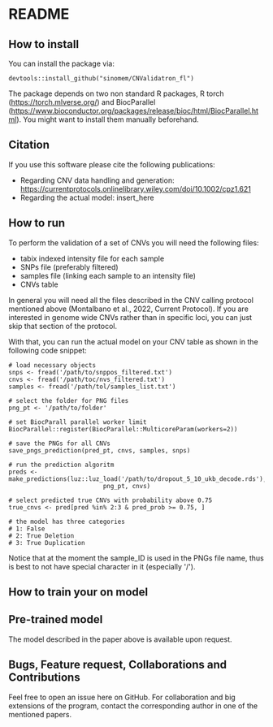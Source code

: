 # README

## How to install

You can install the package via:

```
devtools::install_github("sinomem/CNValidatron_fl")
```

The package depends on two  non standard R packages,
R torch (https://torch.mlverse.org/) and BiocParallel
(https://www.bioconductor.org/packages/release/bioc/html/BiocParallel.html).
You might want to install them manually beforehand.


## Citation

If you use this software please cite the following publications:

- Regarding CNV data handling and generation:
  https://currentprotocols.onlinelibrary.wiley.com/doi/10.1002/cpz1.621
- Regarding the actual model:
  insert_here


## How to run

To perform the validation of a set of CNVs you will need the following files:

- tabix indexed intensity file for each sample
- SNPs file (preferably filtered)
- samples file (linking each sample to an intensity file)
- CNVs table

In general you will need all the files described in the CNV calling protocol
mentioned above (Montalbano et al., 2022, Current Protocol).
If you are interested in genome wide CNVs rather than in specific
loci, you can just skip that section of the protocol.

With that, you can run the actual model on your CNV table as shown in
the following code snippet:

```
# load necessary objects
snps <- fread('/path/to/snppos_filtered.txt')
cnvs <- fread('/path/toc/nvs_filtered.txt')
samples <- fread('/path/tol/samples_list.txt')

# select the folder for PNG files
png_pt <- '/path/to/folder'

# set BiocParall parallel worker limit
BiocParallel::register(BiocParallel::MulticoreParam(workers=2))

# save the PNGs for all CNVs
save_pngs_prediction(pred_pt, cnvs, samples, snps)

# run the prediction algoritm
preds <- make_predictions(luz::luz_load('/path/to/dropout_5_10_ukb_decode.rds'),
                          png_pt, cnvs)

# select predicted true CNVs with probability above 0.75
true_cnvs <- pred[pred %in% 2:3 & pred_prob >= 0.75, ]

# the model has three categories
# 1: False
# 2: True Deletion
# 3: True Duplication
```

Notice that at the moment the sample_ID is used in the PNGs file name,
thus is best to not have special character in it (especially '/').


## How to train your on model



## Pre-trained model

The model described in the paper above is available upon request.


## Bugs, Feature request, Collaborations and Contributions

Feel free to open an issue here on GitHub.
For collaboration and big extensions of the program, contact the 
corresponding author in one of the mentioned papers.
